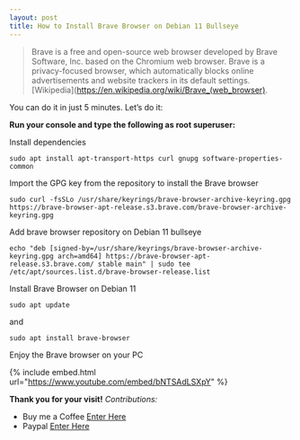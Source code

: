 ```yaml
---
layout: post
title: How to Install Brave Browser on Debian 11 Bullseye
---
```


>Brave is a free and open-source web browser developed by Brave Software, Inc. based on the Chromium web browser. Brave is a privacy-focused browser, which automatically blocks online advertisements and website trackers in its default settings. [Wikipedia](https://en.wikipedia.org/wiki/Brave_(web_browser).


You can do it in just 5 minutes. Let’s do it:

**Run your console and type the following as root superuser:**

Install dependencies

```code
sudo apt install apt-transport-https curl gnupg software-properties-common
```

Import the GPG key from the repository to install the Brave browser

```code
sudo curl -fsSLo /usr/share/keyrings/brave-browser-archive-keyring.gpg https://brave-browser-apt-release.s3.brave.com/brave-browser-archive-keyring.gpg
```

Add brave browser repository on Debian 11 bullseye

```code
echo "deb [signed-by=/usr/share/keyrings/brave-browser-archive-keyring.gpg arch=amd64] https://brave-browser-apt-release.s3.brave.com/ stable main" | sudo tee /etc/apt/sources.list.d/brave-browser-release.list
```

Install Brave Browser on Debian 11

```code
sudo apt update
```

and

```code
sudo apt install brave-browser
```

Enjoy the Brave browser on your PC

{% include embed.html url="https://www.youtube.com/embed/bNTSAdLSXpY" %}

**Thank you for your visit!**
*Contributions:*

+ Buy me a Coffee [Enter Here](https://www.buymeacoffee.com/alvaloper)
+ Paypal [Enter Here](https://www.paypal.com/paypalme/ingespinozalj)